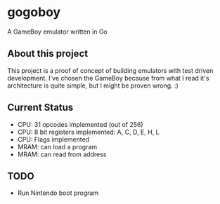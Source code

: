 # gogoboy

A GameBoy emulator written in Go

## About this project

This project is a proof of concept of building emulators with test driven development. I've chosen the GameBoy because from what I read it's architecture is quite simple, but I might be proven wrong. :)

## Current Status

- CPU: 31 opcodes implemented (out of 256)
- CPU: 8 bit registers implemented: A, C, D, E, H, L
- CPU: Flags implemented
- MRAM: can load a program
- MRAM: can read from address

## TODO

- Run Nintendo boot program